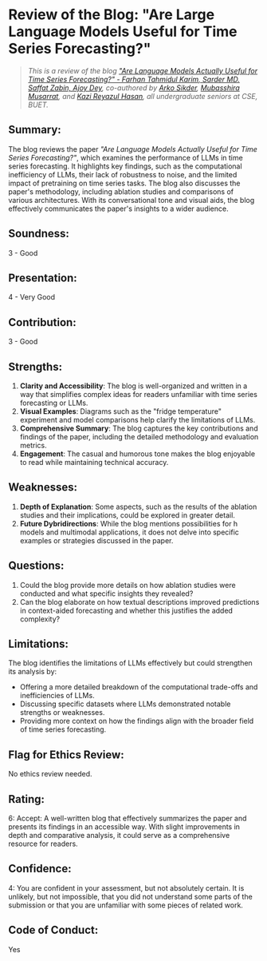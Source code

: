 # Review of the Blog: "Are Large Language Models Useful for Time Series Forecasting?"

> *This is a review of the blog ["Are Language Models Actually Useful for Time Series Forecasting?" - Farhan Tahmidul Karim, Sarder MD. Saffat Zabin, Ajoy Dey](https://github.com/farhanitrate35/Blogs/blob/main/Are%20Language%20Models%20Actually%20Useful%20for%20Time%20Series%20Forecasting%3F/Review_Blog.md), co-authored by [Arko Sikder](1905109), [Mubasshira Musarrat](1905088), and [Kazi Reyazul Hasan](1905082), all undergraduate seniors at CSE, BUET.*


## Summary:

The blog reviews the paper *"Are Language Models Actually Useful for Time Series Forecasting?"*, which examines the performance of LLMs in time series forecasting. It highlights key findings, such as the computational inefficiency of LLMs, their lack of robustness to noise, and the limited impact of pretraining on time series tasks. The blog also discusses the paper's methodology, including ablation studies and comparisons of various architectures. With its conversational tone and visual aids, the blog effectively communicates the paper's insights to a wider audience.

## Soundness: 
3 - Good

## Presentation: 
4 - Very Good

## Contribution: 
3 - Good

## Strengths:
1. **Clarity and Accessibility**: The blog is well-organized and written in a way that simplifies complex ideas for readers unfamiliar with time series forecasting or LLMs.
2. **Visual Examples**: Diagrams such as the "fridge temperature" experiment and model comparisons help clarify the limitations of LLMs.
3. **Comprehensive Summary**: The blog captures the key contributions and findings of the paper, including the detailed methodology and evaluation metrics.
4. **Engagement**: The casual and humorous tone makes the blog enjoyable to read while maintaining technical accuracy.

## Weaknesses:
1. **Depth of Explanation**: Some aspects, such as the results of the ablation studies and their implications, could be explored in greater detail.
2. **Future Dybridirections**: While the blog mentions possibilities for h models and multimodal applications, it does not delve into specific examples or strategies discussed in the paper.

## Questions:
1. Could the blog provide more details on how ablation studies were conducted and what specific insights they revealed?
2. Can the blog elaborate on how textual descriptions improved predictions in context-aided forecasting and whether this justifies the added complexity?

## Limitations:
The blog identifies the limitations of LLMs effectively but could strengthen its analysis by:
- Offering a more detailed breakdown of the computational trade-offs and inefficiencies of LLMs.
- Discussing specific datasets where LLMs demonstrated notable strengths or weaknesses.
- Providing more context on how the findings align with the broader field of time series forecasting.

## Flag for Ethics Review:
No ethics review needed.

## Rating:
6: Accept: A well-written blog that effectively summarizes the paper and presents its findings in an accessible way. With slight improvements in depth and comparative analysis, it could serve as a comprehensive resource for readers.

## Confidence:
4: You are confident in your assessment, but not absolutely certain. It is unlikely, but not impossible, that you did not understand some parts of the submission or that you are unfamiliar with some pieces of related work.

## Code of Conduct:
Yes